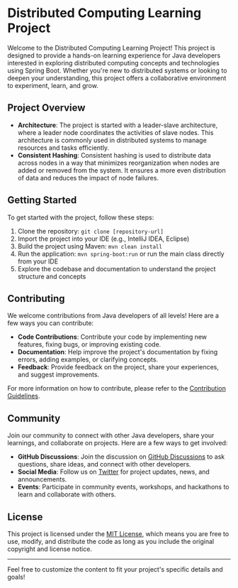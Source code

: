 # Distributed Computing Learning Project

Welcome to the Distributed Computing Learning Project! This project is designed to provide a hands-on learning experience for Java developers interested in exploring distributed computing concepts and technologies using Spring Boot. Whether you're new to distributed systems or looking to deepen your understanding, this project offers a collaborative environment to experiment, learn, and grow.

## Project Overview

- **Architecture**: The project is started with a leader-slave architecture, where a leader node coordinates the activities of slave nodes. This architecture is commonly used in distributed systems to manage resources and tasks efficiently.
- **Consistent Hashing**: Consistent hashing is used to distribute data across nodes in a way that minimizes reorganization when nodes are added or removed from the system. It ensures a more even distribution of data and reduces the impact of node failures.

## Getting Started

To get started with the project, follow these steps:

1. Clone the repository: `git clone [repository-url]`
2. Import the project into your IDE (e.g., IntelliJ IDEA, Eclipse)
3. Build the project using Maven: `mvn clean install`
4. Run the application: `mvn spring-boot:run` or run the main class directly from your IDE
5. Explore the codebase and documentation to understand the project structure and concepts

## Contributing

We welcome contributions from Java developers of all levels! Here are a few ways you can contribute:

- **Code Contributions**: Contribute your code by implementing new features, fixing bugs, or improving existing code.
- **Documentation**: Help improve the project's documentation by fixing errors, adding examples, or clarifying concepts.
- **Feedback**: Provide feedback on the project, share your experiences, and suggest improvements.

For more information on how to contribute, please refer to the [Contribution Guidelines](link_to_contributing_md).

## Community

Join our community to connect with other Java developers, share your learnings, and collaborate on projects. Here are a few ways to get involved:

- **GitHub Discussions**: Join the discussion on [GitHub Discussions](link_to_discussions) to ask questions, share ideas, and connect with other developers.
- **Social Media**: Follow us on [Twitter](link_to_twitter) for project updates, news, and announcements.
- **Events**: Participate in community events, workshops, and hackathons to learn and collaborate with others.

## License

This project is licensed under the [MIT License](link_to_license), which means you are free to use, modify, and distribute the code as long as you include the original copyright and license notice.

---

Feel free to customize the content to fit your project's specific details and goals!
